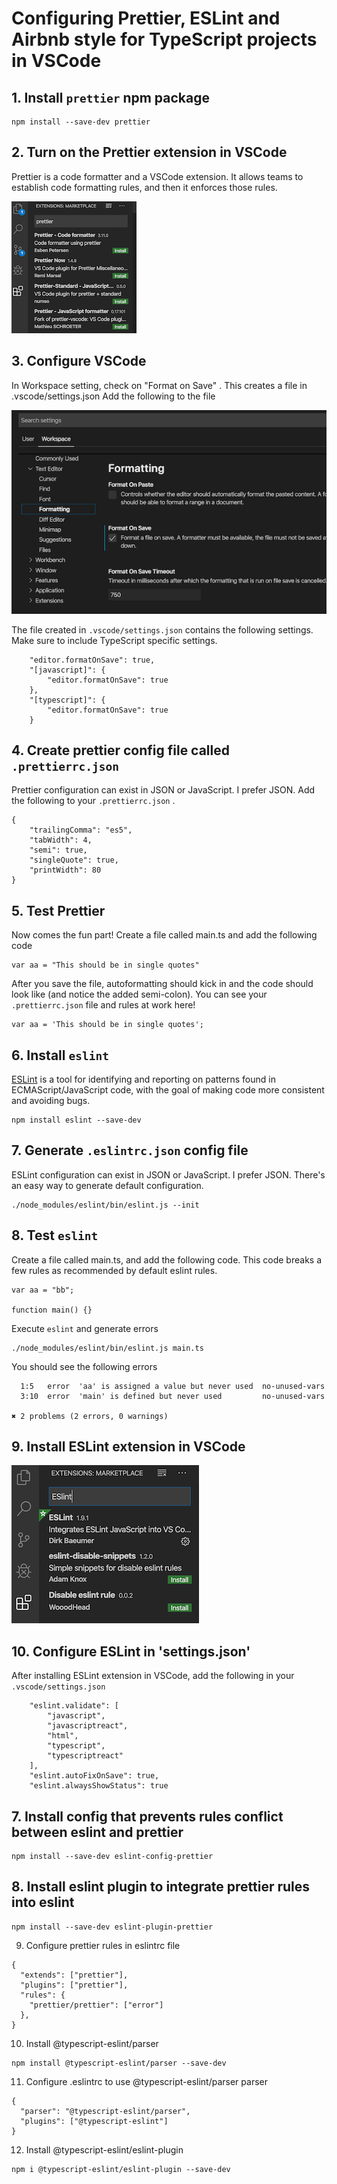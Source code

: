 # Configuring Prettier, ESLint and Airbnb style for TypeScript projects in VSCode

## 1. Install `prettier` npm package

```
npm install --save-dev prettier
```

## 2. Turn on the Prettier extension in VSCode

Prettier is a code formatter and a VSCode extension. It allows teams to establish code formatting rules, and then it enforces those rules.

![Prettier search in VSCode](docs/prettier-extension.png)

## 3. Configure VSCode

In Workspace setting, check on "Format on Save" . This creates a file in .vscode/settings.json
Add the following to the file

![Configure editor](docs/configure-editor.png)

The file created in `.vscode/settings.json` contains the following settings. Make sure to include TypeScript specific settings.

```
    "editor.formatOnSave": true,
    "[javascript]": {
        "editor.formatOnSave": true
    },
    "[typescript]": {
        "editor.formatOnSave": true
    }
```

## 4. Create prettier config file called `.prettierrc.json`

Prettier configuration can exist in JSON or JavaScript. I prefer JSON. Add the following to your `.prettierrc.json` .

```
{
    "trailingComma": "es5",
    "tabWidth": 4,
    "semi": true,
    "singleQuote": true,
    "printWidth": 80
}

```

## 5. Test Prettier

Now comes the fun part! Create a file called main.ts and add the following code

```
var aa = "This should be in single quotes"
```

After you save the file, autoformatting should kick in and the code should look like (and notice the added semi-colon). You can see your `.prettierrc.json` file and rules at work here!

```
var aa = 'This should be in single quotes';
```

## 6. Install `eslint`

[ESLint](https://eslint.org/) is a tool for identifying and reporting on patterns found in ECMAScript/JavaScript code, with the goal of making code more consistent and avoiding bugs.

```
npm install eslint --save-dev
```

## 7. Generate `.eslintrc.json` config file

ESLint configuration can exist in JSON or JavaScript. I prefer JSON. There's an easy way to generate default configuration.

```
./node_modules/eslint/bin/eslint.js --init
```

## 8. Test `eslint`

Create a file called main.ts, and add the following code. This code breaks a few rules as recommended by default eslint rules.

```
var aa = "bb";

function main() {}
```

Execute `eslint` and generate errors

```
./node_modules/eslint/bin/eslint.js main.ts
```

You should see the following errors

```
  1:5   error  'aa' is assigned a value but never used  no-unused-vars
  3:10  error  'main' is defined but never used         no-unused-vars

✖ 2 problems (2 errors, 0 warnings)

```

## 9. Install ESLint extension in VSCode

![ESLint search in VSCode](docs/eslint-extension.png)

## 10. Configure ESLint in 'settings.json'

After installing ESLint extension in VSCode, add the following in your `.vscode/settings.json`

```
    "eslint.validate": [
        "javascript",
        "javascriptreact",
        "html",
        "typescript",
        "typescriptreact"
    ],
    "eslint.autoFixOnSave": true,
    "eslint.alwaysShowStatus": true
```

## 7. Install config that prevents rules conflict between eslint and prettier

```
npm install --save-dev eslint-config-prettier
```

## 8. Install eslint plugin to integrate prettier rules into eslint

```
npm install --save-dev eslint-plugin-prettier
```

9. Configure prettier rules in eslintrc file

```
{
  "extends": ["prettier"],
  "plugins": ["prettier"],
  "rules": {
    "prettier/prettier": ["error"]
  },
}
```

10. Install @typescript-eslint/parser

```
npm install @typescript-eslint/parser --save-dev
```

11. Configure .eslintrc to use @typescript-eslint/parser parser

```
{
  "parser": "@typescript-eslint/parser",
  "plugins": ["@typescript-eslint"]
}
```

12. Install @typescript-eslint/eslint-plugin

```
npm i @typescript-eslint/eslint-plugin --save-dev
```
